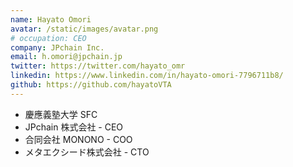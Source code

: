 ```yaml
---
name: Hayato Omori
avatar: /static/images/avatar.png
# occupation: CEO
company: JPchain Inc.
email: h.omori@jpchain.jp
twitter: https://twitter.com/hayato_omr
linkedin: https://www.linkedin.com/in/hayato-omori-7796711b8/
github: https://github.com/hayatoVTA
---
```


- 慶應義塾大学 SFC
- JPchain 株式会社 - CEO
- 合同会社 MONONO - COO
- メタエクシード株式会社 - CTO
